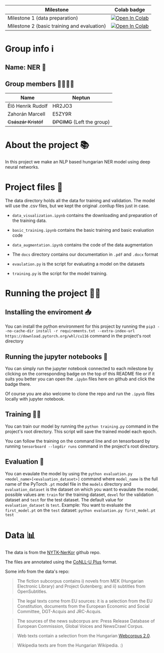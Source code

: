 |Milestone|Colab badge|
| ----------- | ----------- |
| Milestone 1 (data preparation)     | [![Open In Colab](https://colab.research.google.com/assets/colab-badge.svg)](https://colab.research.google.com/github/Henya14/deep-learning-ner/blob/main/data_visualization.ipynb) |
| Milestone 2  (basic training and evaluation)      | [![Open In Colab](https://colab.research.google.com/assets/colab-badge.svg)](https://colab.research.google.com/github/Henya14/deep-learning-ner/blob/main/basic_training.ipynb) |


# Group info ℹ

## Name: NER 💸
## Group members 👨‍👨‍👦‍👦
| Name      | Neptun |
| ----------- | ----------- |
| Élő Henrik Rudolf      | HR2JO3 |
| Zahorán Marcell        | E5ZY9R |
| ~~Császár Kristóf~~       | ~~DPCIMG~~ (Left the group)  |

# About the project 📚
In this project we make an NLP based hungarian NER model using deep neural networks.

# Project files 📃
The data directory holds all the data for training and validation. The model will use the .csv files, but we kept the original .conllup files just in case. 

- `data_visualization.ipynb` contains the downloading and preparation of the training data.
- `basic_training.ipynb` contains the basic training and basic evaluation code

- `data_augmentation.ipynb` contains the code of the data augmentation

- The `docs` directory contains our documentation in `.pdf` and `.docx` format 

- `evaulation.py` is the script for evaluating a model on the datasets

- `training.py` is the script for the model training.

# Running the project 🏃‍♂️

## Installing the enviroment 📥
You can install the python environment for this project by running the `pip3 --no-cache-dir install -r requirements.txt --extra-index-url https://download.pytorch.org/whl/cu116` command in the project's root directory

## Running the jupyter notebooks 🌌
You can simply run the jupyter notebook connected to each milestone by clicking on the corresponding badge on the top of this README file or if it suits you better you can open the `.ipybn` files here on github and click the badge there. 

Of course you are also welcome to clone the repo and run the `.ipynb` files locally with jupyter notebook.

## Training 🏋️‍♂️
You can train our model by running the `python training.py` command in the project's root directory.
This script will save the trained model each epoch.  

You can follow the training on the command line and on tensorboard by running `tensorboard --logdir runs` command in the project's root directory. 

## Evaluation 🧪
You can evaulate the model by using the `python evaluation.py <model_name>[<evaluation_dataset>]` command where `model_name` is the full name of the PyTorch `.pt` model file in the `models` directory and `evaluation_dataset` is the dataset on which you want to evaulate the model, possible values are: `train` for the training dataset, `devel` for the validation dataset and `test` for the test dataset. The default value for `evaluation_dataset` is `test`.
Example:
You want to evaluate the `first_model.pt` on the `test` dataset: `python evaluation.py first_model.pt test`


# Data 📊
The data is from the [NYTK-NerKor](https://github.com/nytud/NYTK-NerKor) github repo. 

The files are annotated using the [CoNLL-U Plus](https://universaldependencies.org/ext-format.html) format.

Some info from the data's repo:

> The fiction subcorpus contains i) novels from MEK (Hungarian Electronic Library) and Project Gutenberg; and ii) subtitles from OpenSubtitles.

> The legal texts come from EU sources: it is a selection from the EU Constitution, documents from the European Economic and Social Committee, DGT-Acquis and JRC-Acquis.

> The sources of the news subcorpus are: Press Release Database of European Commission, Global Voices and NewsCrawl Corpus.

> Web texts contain a selection from the Hungarian [Webcorpus 2.0](https://hlt.bme.hu/en/resources/webcorpus2).

> Wikipedia texts are from the Hungarian Wikipedia. :)



